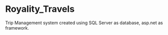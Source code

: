 # Royality_Travels
Trip Management system created using SQL Server as database, asp.net as framework.
